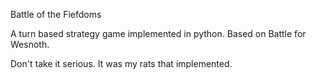 Battle of the Fiefdoms

A turn based strategy game implemented in python.
Based on Battle for Wesnoth.

Don't take it serious.
It was my rats that implemented.